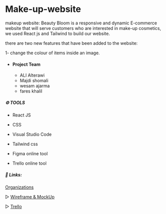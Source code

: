 # Make-up-website

makeup website:
Beauty Bloom is a responsive and dynamic E-commerce website that will serve customers who are interested in make-up cosmetics, we used React js and Tailwind to build our website.  

there are two new features that have been added to the website:

  1- change the colour of items inside an image.


* #### Project Team 
  * ALI Alterawi
  * Majdi shomali
  * wesam  ajarma
  * fares khalil


##### **⚙️ TOOLS**
   * React JS

   * CSS

   * Visual Studio Code

   * Tailwind css

   * Figma online tool

   * Trello online tool   



##### **📎 Links:**
[Organizations](https://github.com/Make-up-project/Make-up-project.git)


▷ [Wireframe & MockUp](https://www.figma.com/file/vHoFYUZaLrqdvI6WlDp1OQ/Makup-project?type=design&node-id=0%3A1&t=PWnxh8tKBkZpD10N-1)

▷ [Trello](https://trello.com/w/makeup225)